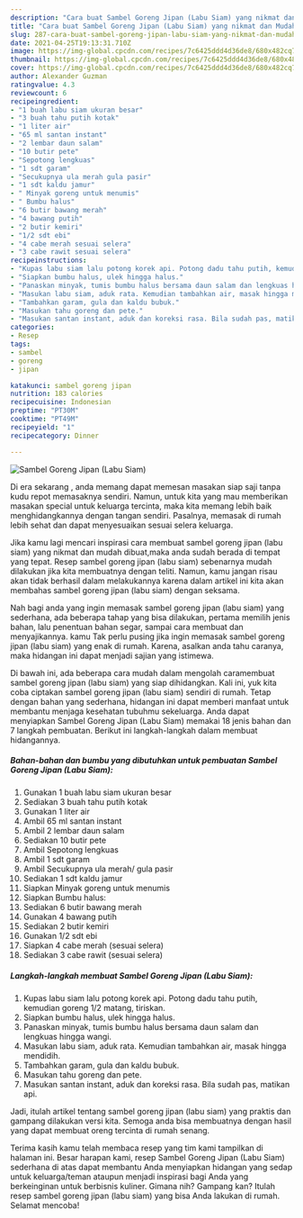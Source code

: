 ```yaml
---
description: "Cara buat Sambel Goreng Jipan (Labu Siam) yang nikmat dan Mudah Dibuat"
title: "Cara buat Sambel Goreng Jipan (Labu Siam) yang nikmat dan Mudah Dibuat"
slug: 287-cara-buat-sambel-goreng-jipan-labu-siam-yang-nikmat-dan-mudah-dibuat
date: 2021-04-25T19:13:31.710Z
image: https://img-global.cpcdn.com/recipes/7c6425ddd4d36de8/680x482cq70/sambel-goreng-jipan-labu-siam-foto-resep-utama.jpg
thumbnail: https://img-global.cpcdn.com/recipes/7c6425ddd4d36de8/680x482cq70/sambel-goreng-jipan-labu-siam-foto-resep-utama.jpg
cover: https://img-global.cpcdn.com/recipes/7c6425ddd4d36de8/680x482cq70/sambel-goreng-jipan-labu-siam-foto-resep-utama.jpg
author: Alexander Guzman
ratingvalue: 4.3
reviewcount: 6
recipeingredient:
- "1 buah labu siam ukuran besar"
- "3 buah tahu putih kotak"
- "1 liter air"
- "65 ml santan instant"
- "2 lembar daun salam"
- "10 butir pete"
- "Sepotong lengkuas"
- "1 sdt garam"
- "Secukupnya ula merah gula pasir"
- "1 sdt kaldu jamur"
- " Minyak goreng untuk menumis"
- " Bumbu halus"
- "6 butir bawang merah"
- "4 bawang putih"
- "2 butir kemiri"
- "1/2 sdt ebi"
- "4 cabe merah sesuai selera"
- "3 cabe rawit sesuai selera"
recipeinstructions:
- "Kupas labu siam lalu potong korek api. Potong dadu tahu putih, kemudian goreng 1/2 matang, tiriskan."
- "Siapkan bumbu halus, ulek hingga halus."
- "Panaskan minyak, tumis bumbu halus bersama daun salam dan lengkuas hingga wangi."
- "Masukan labu siam, aduk rata. Kemudian tambahkan air, masak hingga mendidih."
- "Tambahkan garam, gula dan kaldu bubuk."
- "Masukan tahu goreng dan pete."
- "Masukan santan instant, aduk dan koreksi rasa. Bila sudah pas, matikan api."
categories:
- Resep
tags:
- sambel
- goreng
- jipan

katakunci: sambel goreng jipan 
nutrition: 183 calories
recipecuisine: Indonesian
preptime: "PT30M"
cooktime: "PT49M"
recipeyield: "1"
recipecategory: Dinner

---
```



![Sambel Goreng Jipan (Labu Siam)](https://img-global.cpcdn.com/recipes/7c6425ddd4d36de8/680x482cq70/sambel-goreng-jipan-labu-siam-foto-resep-utama.jpg)

Di era  sekarang , anda memang dapat memesan masakan siap saji tanpa kudu repot memasaknya sendiri. Namun, untuk kita yang mau memberikan masakan special untuk keluarga tercinta, maka kita memang lebih baik menghidangkannya dengan tangan sendiri. Pasalnya, memasak di rumah lebih sehat dan dapat menyesuaikan sesuai selera keluarga.

Jika kamu lagi mencari inspirasi cara membuat sambel goreng jipan (labu siam) yang nikmat dan mudah dibuat,maka anda sudah berada di tempat yang tepat. Resep sambel goreng jipan (labu siam)  sebenarnya mudah dilakukan jika kita membuatnya dengan teliti. Namun, kamu jangan risau akan tidak berhasil dalam melakukannya 
karena dalam artikel ini kita akan membahas sambel goreng jipan (labu siam) dengan seksama.  



Nah bagi anda yang ingin memasak sambel goreng jipan (labu siam) yang sederhana, ada beberapa tahap yang bisa dilakukan, pertama memilih jenis bahan, lalu penentuan bahan segar, sampai cara membuat dan menyajikannya. kamu Tak perlu pusing jika ingin memasak sambel goreng jipan (labu siam) yang enak di rumah. Karena, asalkan anda  tahu caranya, maka hidangan ini dapat menjadi sajian yang istimewa.

Di bawah ini, ada beberapa cara mudah dalam mengolah caramembuat sambel goreng jipan (labu siam) yang siap dihidangkan. Kali ini, yuk kita coba ciptakan sambel goreng jipan (labu siam) sendiri di rumah. Tetap dengan bahan yang sederhana, hidangan ini dapat memberi manfaat untuk membantu menjaga kesehatan tubuhmu sekeluarga. Anda dapat menyiapkan Sambel Goreng Jipan (Labu Siam) memakai 18 jenis bahan dan 7 langkah pembuatan. Berikut ini langkah-langkah dalam membuat hidangannya.

<!--inarticleads1-->

##### Bahan-bahan dan bumbu yang dibutuhkan untuk pembuatan Sambel Goreng Jipan (Labu Siam):

1. Gunakan 1 buah labu siam ukuran besar
1. Sediakan 3 buah tahu putih kotak
1. Gunakan 1 liter air
1. Ambil 65 ml santan instant
1. Ambil 2 lembar daun salam
1. Sediakan 10 butir pete
1. Ambil Sepotong lengkuas
1. Ambil 1 sdt garam
1. Ambil Secukupnya ula merah/ gula pasir
1. Sediakan 1 sdt kaldu jamur
1. Siapkan  Minyak goreng untuk menumis
1. Siapkan  Bumbu halus:
1. Sediakan 6 butir bawang merah
1. Gunakan 4 bawang putih
1. Sediakan 2 butir kemiri
1. Gunakan 1/2 sdt ebi
1. Siapkan 4 cabe merah (sesuai selera)
1. Sediakan 3 cabe rawit (sesuai selera)




<!--inarticleads2-->

##### Langkah-langkah membuat Sambel Goreng Jipan (Labu Siam):

1. Kupas labu siam lalu potong korek api. Potong dadu tahu putih, kemudian goreng 1/2 matang, tiriskan.
1. Siapkan bumbu halus, ulek hingga halus.
1. Panaskan minyak, tumis bumbu halus bersama daun salam dan lengkuas hingga wangi.
1. Masukan labu siam, aduk rata. Kemudian tambahkan air, masak hingga mendidih.
1. Tambahkan garam, gula dan kaldu bubuk.
1. Masukan tahu goreng dan pete.
1. Masukan santan instant, aduk dan koreksi rasa. Bila sudah pas, matikan api.




Jadi, itulah artikel tentang  sambel goreng jipan (labu siam)  yang praktis dan gampang dilakukan versi kita. Semoga anda bisa membuatnya dengan hasil yang dapat membuat oreng tercinta di rumah senang. 

Terima kasih kamu telah membaca resep yang tim kami tampilkan di halaman ini. Besar harapan kami, resep  Sambel Goreng Jipan (Labu Siam) sederhana di atas dapat membantu Anda menyiapkan hidangan yang sedap untuk keluarga/teman ataupun menjadi inspirasi bagi Anda yang berkeinginan untuk berbisnis kuliner. Gimana nih? Gampang kan? Itulah resep sambel goreng jipan (labu siam) yang bisa Anda lakukan di rumah. Selamat mencoba!

